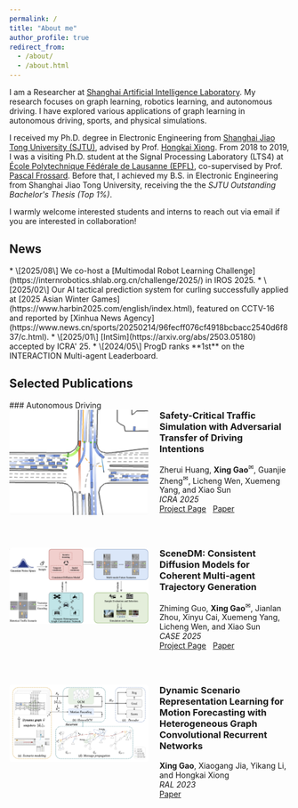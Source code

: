 ```yaml
---
permalink: /
title: "About me"
author_profile: true
redirect_from: 
  - /about/
  - /about.html
---
```

I am a Researcher at [Shanghai Artificial Intelligence Laboratory](https://www.shlab.org.cn/). My research focuses on graph learning, robotics learning, and autonomous driving. I have explored various applications of graph learning in autonomous driving, sports, and physical simulations.

I received my Ph.D. degree in Electronic Engineering from [Shanghai Jiao Tong University (SJTU)](https://en.sjtu.edu.cn), advised by Prof. [Hongkai Xiong](https://min.sjtu.edu.cn/En/FacultyShow/4?Vid=14). From 2018 to 2019, I was a visiting Ph.D. student at the Signal Processing Laboratory (LTS4) at [École Polytechnique Fédérale de Lausanne (EPFL)](https://www.epfl.ch/en/), co-supervised by Prof. [Pascal Frossard](https://people.epfl.ch/pascal.frossard). Before that, I achieved my B.S. in Electronic Engineering from Shanghai Jiao Tong University, receiving the the *SJTU Outstanding Bachelor's Thesis (Top 1%)*.

I warmly welcome interested students and interns to reach out via email if you are interested in collaboration!

<h2 id="news">News</h2>
* \[2025/08\] We co-host a [Multimodal Robot Learning Challenge](https://internrobotics.shlab.org.cn/challenge/2025/) in IROS 2025. 
* \[2025/02\] Our AI tactical prediction system for curling successfully applied at [2025 Asian Winter Games](https://www.harbin2025.com/english/index.html), featured on CCTV-16 and reported by [Xinhua News Agency](https://www.news.cn/sports/20250214/96fecff076cf4918bcbacc2540d6f837/c.html).
* \[2025/01\] [IntSim](https://arxiv.org/abs/2503.05180) accepted by ICRA' 25.
* \[2024/05\] ProgD ranks **1st** on the INTERACTION Multi-agent Leaderboard.



<h2 id="publications">Selected Publications</h2>
### Autonomous Driving
<!-- ---------- 仅此一段 CSS；可放到 <head> 或这里 ---------- -->
<style>
.paper-item  { display:flex; align-items:flex-start; margin-bottom:3rem; }
.paper-item img{ width:250px; margin-right:20px; border-radius:4px; display:block; }
.paper-meta h3{ margin-top:0; }             /* 关键：让文字区紧贴顶部 */
.paper-links a{ margin-right:8px; }
</style>

<!-- ------------------ Paper  ------------------ -->
<div class="paper-item">
  <img src="/assets/figures/intsim.png" alt="IntSim">
  <div class="paper-meta" markdown="1">
  
### **Safety-Critical Traffic Simulation with Adversarial Transfer of Driving Intentions** 

Zherui Huang, **Xing Gao**<sup>&#x2709;</sup>, Guanjie Zheng<sup>&#x2709;</sup>, Licheng Wen, Xuemeng Yang, and Xiao Sun    
*ICRA 2025*  
<span class="paper-links">
  <a href="https://project.page/streamvln">Project Page</a>
  <a href="https://arxiv.org/abs/2503.05180">Paper</a>
</span>
  </div>
</div>

<!-- ------------------ Paper  ------------------ -->
<div class="paper-item">
  <img src="/assets/figures/scenedm.png" alt="SceneDM">  
   <div class="paper-meta" markdown="1">
  
### **SceneDM: Consistent Diffusion Models for Coherent Multi-agent Trajectory Generation**

Zhiming Guo, **Xing Gao**<sup>&#x2709;</sup>, Jianlan Zhou, Xinyu Cai, Xuemeng Yang, Licheng Wen, and Xiao Sun   
*CASE 2025*     
<span class="paper-links">
  <a href="https://alperen-hub.github.io/SceneDM">Project Page</a>
  <a href="https://arxiv.org/abs/2311.15736">Paper</a>
</span>
  </div>
</div>

<!-- ------------------ Paper  ------------------ -->
<div class="paper-item">
  <img src="/assets/figures/HeteroGCN.png" alt="HeteroGCN">  
   <div class="paper-meta" markdown="1">
  
### **Dynamic Scenario Representation Learning for Motion Forecasting with Heterogeneous Graph Convolutional Recurrent Networks**

**Xing Gao**, Xiaogang Jia, Yikang Li, and Hongkai Xiong   
*RAL 2023*     
<span class="paper-links">
  <a href="https://arxiv.org/pdf/2303.04364">Paper</a>
</span>
  </div>
</div>


